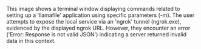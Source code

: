 This image shows a terminal window displaying commands related to setting up a 'llamafile' application using specific parameters (-m). The user attempts to expose the local service via an 'ngrok' tunnel (ngrok.exe), evidenced by the displayed ngrok URL. However, they encounter an error ('Error: Response is not valid JSON') indicating a server returned invalid data in this context.